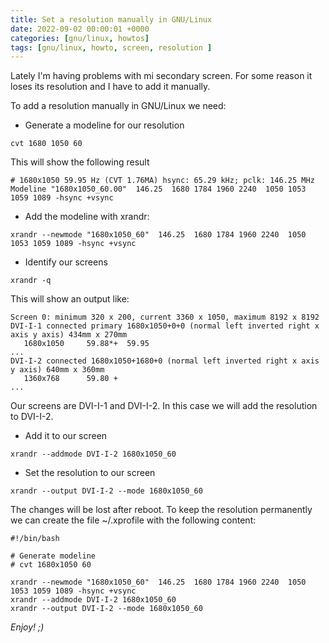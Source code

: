 ```yaml
---
title: Set a resolution manually in GNU/Linux
date: 2022-09-02 00:00:01 +0000
categories: [gnu/linux, howtos]
tags: [gnu/linux, howto, screen, resolution ]
---
```


Lately I'm having problems with mi secondary screen. For some reason it loses its resolution and I have to add it manually.

To add a resolution manually in GNU/Linux we need:

* Generate a modeline for our resolution

```shell
cvt 1680 1050 60
```

This will show the following result

```
# 1680x1050 59.95 Hz (CVT 1.76MA) hsync: 65.29 kHz; pclk: 146.25 MHz
Modeline "1680x1050_60.00"  146.25  1680 1784 1960 2240  1050 1053 1059 1089 -hsync +vsync 
```

* Add the modeline with xrandr:

```shell
xrandr --newmode "1680x1050_60"  146.25  1680 1784 1960 2240  1050 1053 1059 1089 -hsync +vsync
``` 

* Identify our screens

```shell
xrandr -q
```

This will show an output like:

```
Screen 0: minimum 320 x 200, current 3360 x 1050, maximum 8192 x 8192
DVI-I-1 connected primary 1680x1050+0+0 (normal left inverted right x axis y axis) 434mm x 270mm
   1680x1050     59.88*+  59.95
...
DVI-I-2 connected 1680x1050+1680+0 (normal left inverted right x axis y axis) 640mm x 360mm
   1360x768      59.80 +
...
```

Our screens are DVI-I-1 and DVI-I-2. In this case we will add the resolution to DVI-I-2.

* Add it to our screen

```shell
xrandr --addmode DVI-I-2 1680x1050_60
```

* Set the resolution to our screen

```shell
xrandr --output DVI-I-2 --mode 1680x1050_60
```

The changes will be lost after reboot. To keep the resolution permanently we can create the file ~/.xprofile with the following content:

``` 
#!/bin/bash

# Generate modeline
# cvt 1680x1050 60
 
xrandr --newmode "1680x1050_60"  146.25  1680 1784 1960 2240  1050 1053 1059 1089 -hsync +vsync 
xrandr --addmode DVI-I-2 1680x1050_60
xrandr --output DVI-I-2 --mode 1680x1050_60
```

_Enjoy! ;)_
